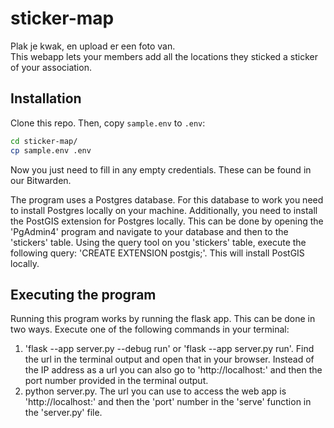 # sticker-map
Plak je kwak, en upload er een foto van.<br>
This webapp lets your members add all the locations they sticked a sticker of your association.

## Installation

Clone this repo. Then, copy `sample.env` to `.env`:

```bash
cd sticker-map/
cp sample.env .env
```

Now you just need to fill in any empty credentials. These can be found in our
Bitwarden.

The program uses a Postgres database. For this database to work you need to install Postgres locally on your machine.
Additionally, you need to install the PostGIS extension for Postgres locally. This can be done by opening the 'PgAdmin4' program and navigate to your database and then to the 'stickers' table.
Using the query tool on you 'stickers' table, execute the following query: 'CREATE EXTENSION postgis;'. This will install PostGIS locally.

## Executing the program

Running this program works by running the flask app.
This can be done in two ways. Execute one of the following commands in your terminal:
1. 'flask --app server.py --debug run' or 'flask --app server.py run'. Find the url in the terminal output and open that in your browser. Instead of the IP address as a url you can also go to 'http://localhost:' and then the port number provided in the terminal output.
2. python server.py. The url you can use to access the web app is 'http://localhost:' and then the 'port' number in the 'serve' function in the 'server.py' file.
